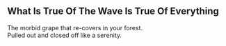 What Is True Of The Wave Is True Of Everything
----------------------------------------------
The morbid grape that re-covers in your forest.  
Pulled out and closed off like a serenity.  
